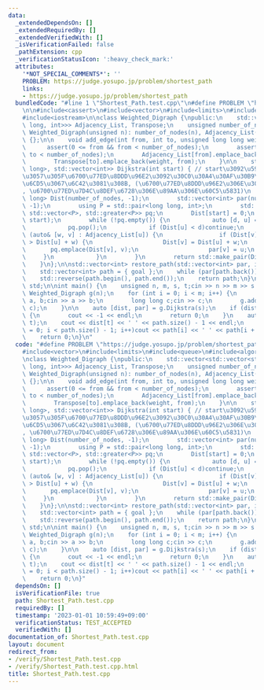 ```yaml
---
data:
  _extendedDependsOn: []
  _extendedRequiredBy: []
  _extendedVerifiedWith: []
  _isVerificationFailed: false
  _pathExtension: cpp
  _verificationStatusIcon: ':heavy_check_mark:'
  attributes:
    '*NOT_SPECIAL_COMMENTS*': ''
    PROBLEM: https://judge.yosupo.jp/problem/shortest_path
    links:
    - https://judge.yosupo.jp/problem/shortest_path
  bundledCode: "#line 1 \"Shortest_Path.test.cpp\"\n#define PROBLEM \"https://judge.yosupo.jp/problem/shortest_path\"\
    \n\n#include<cassert>\n#include<vector>\n#include<limits>\n#include<queue>\n#include<algorithm>\n\
    #include<iostream>\n\nclass Weighted_Digraph {\npublic:\n    std::vector<std::vector<std::pair<long\
    \ long, int>>> Adjacency_List, Transpose;\n    unsigned number_of_nodes;\n   \
    \ Weighted_Digraph(unsigned n): number_of_nodes(n), Adjacency_List(n), Transpose(n)\
    \ {};\n\n    void add_edge(int from, int to, unsigned long long weight) {\n  \
    \      assert(0 <= from && from < number_of_nodes);\n        assert(0 <= to &&\
    \ to < number_of_nodes);\n        Adjacency_List[from].emplace_back(weight, to);\n\
    \        Transpose[to].emplace_back(weight, from);\n    }\n\n    std::pair<std::vector<long\
    \ long>, std::vector<int>> Dijkstra(int start) { // start\u3092\u59CB\u70B9\u3068\
    \u3057\u305F\u6700\u77ED\u8DDD\u96E2\u3092\u30C0\u30A4\u30AF\u30B9\u30C8\u30E9\
    \u6CD5\u3067\u6C42\u3081\u308B, (\u6700\u77ED\u8DDD\u96E2\u306E\u30EA\u30B9\u30C8\
    , \u6700\u77ED\u7D4C\u8DEF\u6728\u306E\u89AA\u306E\u60C5\u5831)\n        std::vector<long\
    \ long> Dist(number_of_nodes, -1);\n        std::vector<int> par(number_of_nodes,\
    \ -1);\n        using P = std::pair<long long, int>;\n        std::priority_queue<P,\
    \ std::vector<P>, std::greater<P>> pq;\n        Dist[start] = 0;\n        pq.emplace(0,\
    \ start);\n        while (!pq.empty()) {\n            auto [d, u] = pq.top();\n\
    \            pq.pop();\n            if (Dist[u] < d)continue;\n            for\
    \ (auto& [w, v] : Adjacency_List[u]) {\n                if (Dist[v] == -1 || Dist[v]\
    \ > Dist[u] + w) {\n                    Dist[v] = Dist[u] + w;\n             \
    \       pq.emplace(Dist[v], v);\n                    par[v] = u;\n           \
    \     }\n            }\n        }\n        return std::make_pair(Dist, par);\n\
    \    }\n};\n\nstd::vector<int> restore_path(std::vector<int> par, int goal) {\n\
    \    std::vector<int> path = { goal };\n    while (par[path.back()] != -1)path.emplace_back(par[path.back()]);\n\
    \    std::reverse(path.begin(), path.end());\n    return path;\n}\n\n\nusing namespace\
    \ std;\n\nint main() {\n    unsigned n, m, s, t;cin >> n >> m >> s >> t;\n   \
    \ Weighted_Digraph g(n);\n    for (int i = 0; i < m; i++) {\n        unsigned\
    \ a, b;cin >> a >> b;\n        long long c;cin >> c;\n        g.add_edge(a, b,\
    \ c);\n    }\n\n    auto [dist, par] = g.Dijkstra(s);\n    if (dist[t] == -1)\
    \ {\n        cout << -1 << endl;\n        return 0;\n    }\n    auto path = restore_path(par,\
    \ t);\n    cout << dist[t] << ' ' << path.size() - 1 << endl;\n    for (int i\
    \ = 0; i < path.size() - 1; i++)cout << path[i] << ' ' << path[i + 1] << endl;\n\
    \    return 0;\n}\n"
  code: "#define PROBLEM \"https://judge.yosupo.jp/problem/shortest_path\"\n\n#include<cassert>\n\
    #include<vector>\n#include<limits>\n#include<queue>\n#include<algorithm>\n#include<iostream>\n\
    \nclass Weighted_Digraph {\npublic:\n    std::vector<std::vector<std::pair<long\
    \ long, int>>> Adjacency_List, Transpose;\n    unsigned number_of_nodes;\n   \
    \ Weighted_Digraph(unsigned n): number_of_nodes(n), Adjacency_List(n), Transpose(n)\
    \ {};\n\n    void add_edge(int from, int to, unsigned long long weight) {\n  \
    \      assert(0 <= from && from < number_of_nodes);\n        assert(0 <= to &&\
    \ to < number_of_nodes);\n        Adjacency_List[from].emplace_back(weight, to);\n\
    \        Transpose[to].emplace_back(weight, from);\n    }\n\n    std::pair<std::vector<long\
    \ long>, std::vector<int>> Dijkstra(int start) { // start\u3092\u59CB\u70B9\u3068\
    \u3057\u305F\u6700\u77ED\u8DDD\u96E2\u3092\u30C0\u30A4\u30AF\u30B9\u30C8\u30E9\
    \u6CD5\u3067\u6C42\u3081\u308B, (\u6700\u77ED\u8DDD\u96E2\u306E\u30EA\u30B9\u30C8\
    , \u6700\u77ED\u7D4C\u8DEF\u6728\u306E\u89AA\u306E\u60C5\u5831)\n        std::vector<long\
    \ long> Dist(number_of_nodes, -1);\n        std::vector<int> par(number_of_nodes,\
    \ -1);\n        using P = std::pair<long long, int>;\n        std::priority_queue<P,\
    \ std::vector<P>, std::greater<P>> pq;\n        Dist[start] = 0;\n        pq.emplace(0,\
    \ start);\n        while (!pq.empty()) {\n            auto [d, u] = pq.top();\n\
    \            pq.pop();\n            if (Dist[u] < d)continue;\n            for\
    \ (auto& [w, v] : Adjacency_List[u]) {\n                if (Dist[v] == -1 || Dist[v]\
    \ > Dist[u] + w) {\n                    Dist[v] = Dist[u] + w;\n             \
    \       pq.emplace(Dist[v], v);\n                    par[v] = u;\n           \
    \     }\n            }\n        }\n        return std::make_pair(Dist, par);\n\
    \    }\n};\n\nstd::vector<int> restore_path(std::vector<int> par, int goal) {\n\
    \    std::vector<int> path = { goal };\n    while (par[path.back()] != -1)path.emplace_back(par[path.back()]);\n\
    \    std::reverse(path.begin(), path.end());\n    return path;\n}\n\n\nusing namespace\
    \ std;\n\nint main() {\n    unsigned n, m, s, t;cin >> n >> m >> s >> t;\n   \
    \ Weighted_Digraph g(n);\n    for (int i = 0; i < m; i++) {\n        unsigned\
    \ a, b;cin >> a >> b;\n        long long c;cin >> c;\n        g.add_edge(a, b,\
    \ c);\n    }\n\n    auto [dist, par] = g.Dijkstra(s);\n    if (dist[t] == -1)\
    \ {\n        cout << -1 << endl;\n        return 0;\n    }\n    auto path = restore_path(par,\
    \ t);\n    cout << dist[t] << ' ' << path.size() - 1 << endl;\n    for (int i\
    \ = 0; i < path.size() - 1; i++)cout << path[i] << ' ' << path[i + 1] << endl;\n\
    \    return 0;\n}"
  dependsOn: []
  isVerificationFile: true
  path: Shortest_Path.test.cpp
  requiredBy: []
  timestamp: '2023-01-01 10:59:49+09:00'
  verificationStatus: TEST_ACCEPTED
  verifiedWith: []
documentation_of: Shortest_Path.test.cpp
layout: document
redirect_from:
- /verify/Shortest_Path.test.cpp
- /verify/Shortest_Path.test.cpp.html
title: Shortest_Path.test.cpp
---
```

